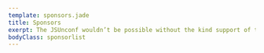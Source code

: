 ```yaml
---
template: sponsors.jade
title: Sponsors
exerpt: The JSUnconf wouldn’t be possible without the kind support of these sponsors. We are proud that they support us. Make sure to check them out!
bodyClass: sponsorlist
---
```

